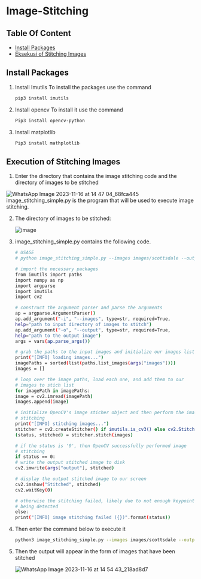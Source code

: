 # Image-Stitching

## Table Of Content
- [Install Packages](#Install-Packages)
- [Eksekusi of Stitching Images](Eksekusi-Of-Stitching-Images)

## Install Packages

1. Install Imutils
   To install the packages use the command
   ```bash
   pip3 install imutils
   ```
2. Install opencv
   To install it use the command
   ```bash
   Pip3 install opencv-python
   ```
3. Install matplotlib
   ```bash
   Pip3 install mathplotlib
   ```

## Execution of Stitching Images
1. Enter the directory that contains the image stitching code and the directory of images to be stitched

![WhatsApp Image 2023-11-16 at 14 47 04_68fca445](https://github.com/tasyabarus20/Image-Stitching/assets/150136650/324e23a0-0d3b-425d-8cb2-f63ff2ca46f2)
image_stitching_simple.py is the program that will be used to execute image stitching. 

2. The directory of images to be stitched:

   ![image](https://github.com/tasyabarus20/Image-Stitching/assets/150136650/cfe66552-476e-4a64-9369-3500dc10c198)

3. image_stitching_simple.py contains the following code.
    ```bash
   # USAGE
   # python image_stitching_simple.py --images images/scottsdale --output output.png

   # import the necessary packages
   from imutils import paths
   import numpy as np
   import argparse
   import imutils
   import cv2

   # construct the argument parser and parse the arguments
   ap = argparse.ArgumentParser()
   ap.add_argument("-i", "--images", type=str, required=True,
   	help="path to input directory of images to stitch")
   ap.add_argument("-o", "--output", type=str, required=True,
   	help="path to the output image")
   args = vars(ap.parse_args())
   
   # grab the paths to the input images and initialize our images list
   print("[INFO] loading images...")
   imagePaths = sorted(list(paths.list_images(args["images"])))
   images = []
   
   # loop over the image paths, load each one, and add them to our
   # images to stich list
   for imagePath in imagePaths:
   	image = cv2.imread(imagePath)
   	images.append(image)
   
   # initialize OpenCV's image sticher object and then perform the image
   # stitching
   print("[INFO] stitching images...")
   stitcher = cv2.createStitcher() if imutils.is_cv3() else cv2.Stitcher_create()
   (status, stitched) = stitcher.stitch(images)
   
   # if the status is '0', then OpenCV successfully performed image
   # stitching
   if status == 0:
   	# write the output stitched image to disk
   	cv2.imwrite(args["output"], stitched)
   
   	# display the output stitched image to our screen
   	cv2.imshow("Stitched", stitched)
   	cv2.waitKey(0)
   
   # otherwise the stitching failed, likely due to not enough keypoints)
   # being detected
   else:
   	print("[INFO] image stitching failed ({})".format(status))
   ```
4. Then enter the command below to execute it
   ```bash
   python3 image_stitching_simple.py --images images/scottsdale --output coba.png
   ```
5. Then the output will appear in the form of images that have been stitched

   ![WhatsApp Image 2023-11-16 at 14 54 43_218ad8d7](https://github.com/tasyabarus20/Image-Stitching/assets/150136650/ae9ca6a7-953d-4b22-9a5d-d964a612a50f)

   

   
   


